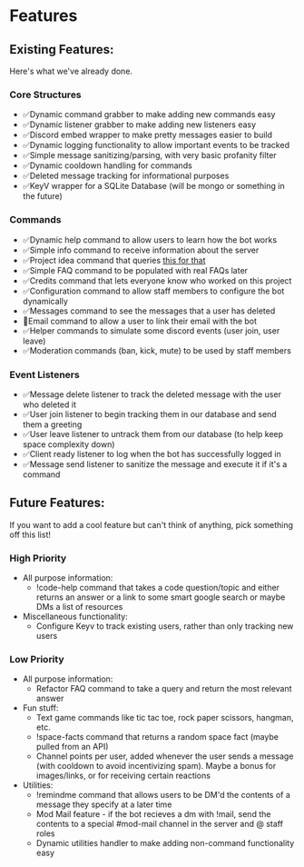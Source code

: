 # Features

## Existing Features:

Here's what we've already done.

### Core Structures

- ✅Dynamic command grabber to make adding new commands easy
- ✅Dynamic listener grabber to make adding new listeners easy
- ✅Discord embed wrapper to make pretty messages easier to build
- ✅Dynamic logging functionality to allow important events to be tracked
- ✅Simple message sanitizing/parsing, with very basic profanity filter
- ✅Dynamic cooldown handling for commands
- ✅Deleted message tracking for informational purposes
- ✅KeyV wrapper for a SQLite Database (will be mongo or something in the future)

### Commands

- ✅Dynamic help command to allow users to learn how the bot works
- ✅Simple info command to receive information about the server
- ✅Project idea command that queries [this for that](http://itsthisforthat.com/api.php)
- ✅Simple FAQ command to be populated with real FAQs later
- ✅Credits command that lets everyone know who worked on this project
- ✅Configuration command to allow staff members to configure the bot dynamically
- ✅Messages command to see the messages that a user has deleted
- 🚧Email command to allow a user to link their email with the bot
- ✅Helper commands to simulate some discord events (user join, user leave)
- ✅Moderation commands (ban, kick, mute) to be used by staff members

### Event Listeners

- ✅Message delete listener to track the deleted message with the user who deleted it
- ✅User join listener to begin tracking them in our database and send them a greeting
- ✅User leave listener to untrack them from our database (to help keep space complexity down)
- ✅Client ready listener to log when the bot has successfully logged in
- ✅Message send listener to sanitize the message and execute it if it's a command

## Future Features:

If you want to add a cool feature but can't think of anything, pick something off this list!

### High Priority

- All purpose information:
  - !code-help command that takes a code question/topic and either returns an answer or a link to some smart google search or maybe DMs a list of resources
- Miscellaneous functionality:
  - Configure Keyv to track existing users, rather than only tracking new users

### Low Priority

- All purpose information:
  - Refactor FAQ command to take a query and return the most relevant answer
- Fun stuff:
  - Text game commands like tic tac toe, rock paper scissors, hangman, etc.
  - !space-facts command that returns a random space fact (maybe pulled from an API)
  - Channel points per user, added whenever the user sends a message (with cooldown to avoid incentivizing spam). Maybe a bonus for images/links, or for receiving certain reactions
- Utilities:
  - !remindme command that allows users to be DM'd the contents of a message they specify at a later time
  - Mod Mail feature - if the bot recieves a dm with !mail, send the contents to a special #mod-mail channel in the server and @ staff roles
  - Dynamic utilities handler to make adding non-command functionality easy
